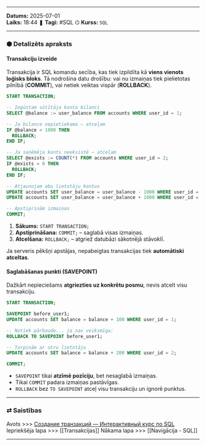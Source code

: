 ___
**Datums:** 2025-07-01   
**Laiks:** 18:44 
❚ **Tagi:** #SQL
⌬ **Kurss:**  `SQL`

---
### ⬢ Detalizēts apraksts
#### Transakciju izveide
Transakcija ir SQL komandu secība, kas tiek izpildīta kā **viens vienots loģisks bloks**. Tā nodrošina datu drošību: vai nu izmaiņas tiek pielietotas pilnībā (**COMMIT**), vai netiek veiktas vispār (**ROLLBACK**).

```sql
START TRANSACTION;

-- Iegūstam sūtītāja konta bilanci
SELECT @balance := user_balance FROM accounts WHERE user_id = 1;

-- Ja bilance nepietiekama – atceļam
IF @balance < 1000 THEN
  ROLLBACK;
END IF;

-- Ja saņēmēja konts neeksistē – atceļam
SELECT @exists := COUNT(*) FROM accounts WHERE user_id = 2;
IF @exists = 0 THEN
  ROLLBACK;
END IF;

-- Atjaunojam abu lietotāju kontus
UPDATE accounts SET user_balance = user_balance - 1000 WHERE user_id = 1;
UPDATE accounts SET user_balance = user_balance + 1000 WHERE user_id = 2;

-- Apstiprinām izmaiņas
COMMIT;
```

1. **Sākums:** `START TRANSACTION;`
2. **Apstiprināšana:** `COMMIT;` – saglabā visas izmaiņas.
3. **Atcelšana:** `ROLLBACK;` – atgriež datubāzi sākotnējā stāvoklī.

Ja serveris pēkšņi apstājas, nepabeigtas transakcijas tiek **automātiski atceltas**.

#### Saglabāšanas punkti (SAVEPOINT)

Dažkārt nepieciešams **atgriezties uz konkrētu posmu**, nevis atcelt visu transakciju.

```sql
START TRANSACTION;

SAVEPOINT before_user1;
UPDATE accounts SET balance = balance + 100 WHERE user_id = 1;

-- Notiek pārbaude... ja nav veiksmīga:
ROLLBACK TO SAVEPOINT before_user1;

-- Turpinām ar otru lietotāju
UPDATE accounts SET balance = balance + 200 WHERE user_id = 2;

COMMIT;
```

- `SAVEPOINT` tikai **atzīmē pozīciju**, bet nesaglabā izmaiņas.
- Tikai `COMMIT` padara izmaiņas pastāvīgas.
- `ROLLBACK` bez `TO SAVEPOINT` atceļ visu transakciju un ignorē punktus.

---
### ⇄ Saistības
Avots >>> [Создание транзакций — Интерактивный курс по SQL](https://sql-academy.org/ru/guide/creating-transactions)
Iepriekšēja lapa >>> [[Transakcijas]]
Nākama lapa >>> [[Navigācija - SQL]]
___
